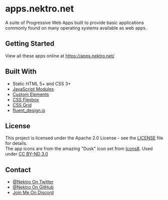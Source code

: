 # apps.nektro.net
A suite of Progressive Web Apps built to provide basic applications commonly found on many operating systems available as web apps.

## Getting Started
View all these apps online at https://apps.nektro.net/

## Built With
- Static HTML 5+ and CSS 3+
- [JavaScript Modules](https://caniuse.com/#feat=es6-module)
- [Custom Elements](https://caniuse.com/#feat=custom-elementsv1)
- [CSS Flexbox](https://caniuse.com/#feat=flexbox)
- [CSS Grid](https://caniuse.com/#feat=css-grid)
- [fluent_design.js](https://github.com/Nektro/fluent_design.js)

## License
This project is licensed under the Apache 2.0 License - see the [LICENSE](LICENSE) file for details.  
The app icons are from the amazing "Dusk" icon set from [Icons8](https://icons8.com/). Used under [CC BY-ND 3.0](https://creativecommons.org/licenses/by-nd/3.0/)

## Contact
- [@Nektro On Twitter](https://twitter.com/Nektro)
- [@Nektro On GitHub](https://github.com/Nektro/apps.nektro.net/issues)
- [Join Me On Discord](https://discord.gg/beUGrGk)
